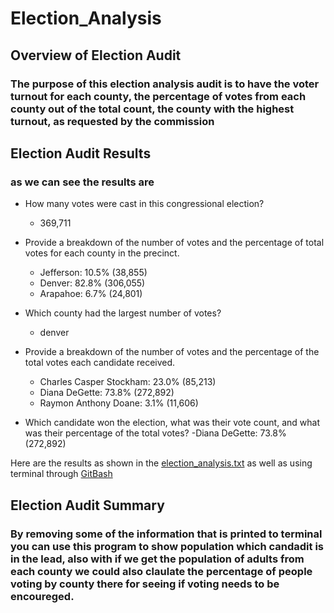 # Election_Analysis

## Overview of Election Audit
### The purpose of this election analysis audit is to have the voter turnout for each county, the percentage of votes from each county out of the total count, the county with the highest turnout, as requested by the commission

## Election Audit Results 
### as we can see the results are

- How many votes were cast in this congressional election?
    - 369,711

- Provide a breakdown of the number of votes and the percentage of total votes for each county in the  precinct.
    - Jefferson: 10.5% (38,855)
    - Denver: 82.8% (306,055)
    - Arapahoe: 6.7% (24,801)

- Which county had the largest number of votes?
    - denver

- Provide a breakdown of the number of votes and the percentage of the total votes each candidate received.
    - Charles Casper Stockham: 23.0% (85,213)
    - Diana DeGette: 73.8% (272,892)
    - Raymon Anthony Doane: 3.1% (11,606)

- Which candidate won the election, what was their vote count, and what was their percentage of the total votes?
    -Diana DeGette: 73.8% (272,892)
    
Here are the results as shown in the [election_analysis.txt](https://github.com/ElizMishina/Election_Analysis/blob/master/Analysis/election_analysis.txt) as well as using terminal through [GitBash](https://github.com/ElizMishina/Election_Analysis/blob/master/Resource/Python_in_git_PyPoll_results.png)


## Election Audit Summary
### By removing some of the information that is printed to terminal you can use this program to show population which candadit is in the lead, also with if we get the population of adults from each county we could also claulate the percentage of people voting by county there for seeing if voting needs to be encoureged.
